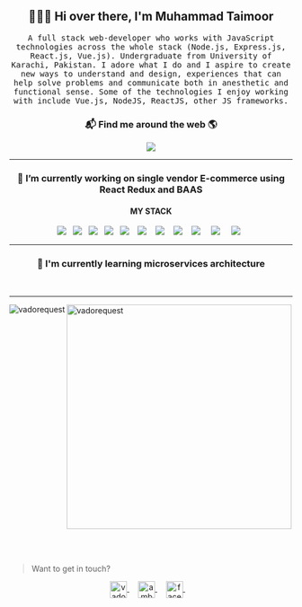 <h2 align='center'> 🙋🏻‍♂️ Hi over there, I'm Muhammad Taimoor</h2>

<p align="center">
 <samp> A full stack web-developer who works with JavaScript technologies across the whole stack (Node.js, Express.js, React.js, Vue.js). Undergraduate from University of Karachi, Pakistan. I adore what I do and I aspire to create new ways to understand and design, experiences that can help solve problems and communicate both in anesthetic and functional sense. Some of the technologies I enjoy working with include Vue.js, NodeJS, ReactJS, other JS frameworks.
  </samp>
  <br>
  
</p>



<h3  align='center'>📬 Find me around the web 🌎 </h3>

<p align='center'>
  <a href="#"><img src="https://visitor-badge.glitch.me/badge?page_id=taimoor954.taimoor954"></a>
</p>



<hr>
<h3 align='center'> 🔭  I’m currently working on single vendor E-commerce using React Redux and BAAS </h4>


<h4 align='center'>MY STACK</h5>
<p align='center'>
  <img src="https://img.shields.io/badge/html5%20-%23e34f26.svg?&style=for-the-badge&logo=html5&logoColor=white" />&nbsp;&nbsp;
  <img src="https://img.shields.io/badge/css3%20-%231572B6.svg?&style=for-the-badge&logo=css3&logoColor=white" />&nbsp;&nbsp;
  <img src="https://img.shields.io/badge/javascript%20-%23F7DF1E.svg?&style=for-the-badge&logo=javascript&logoColor=white" />&nbsp;&nbsp;
  <img src="https://img.shields.io/badge/express.js%20-%231572B6.svg?&style=for-the-badge&logo=express.js&logoColor=white" />&nbsp;&nbsp;
  <img  src="https://img.shields.io/badge/react%20-%2361DAFB.svg?&style=for-the-badge&logo=react&logoColor=white" />&nbsp;&nbsp;&nbsp;
  <img  src="https://img.shields.io/badge/Vue%20-%23339903.svg?&style=for-the-badge&logo=Vue.js&logoColor=white" />&nbsp;&nbsp;&nbsp;
  <img  src="https://img.shields.io/badge/Node%20-%23339933.svg?&style=for-the-badge&logo=node.js&logoColor=white" />&nbsp;&nbsp;&nbsp;
  <img  src="https://img.shields.io/badge/Jest%20-%23c21325.svg?&style=for-the-badge&logo=jest&logoColor=white" />&nbsp;&nbsp;&nbsp;
  <img  src="https://img.shields.io/badge/MongoDB%20-%231572B6.svg?&style=for-the-badge&logo=mongodb&logoColor=green" /> &nbsp;&nbsp;&nbsp;
  <img  src="https://img.shields.io/badge/redux%20-%2361DAGB.svg?&style=for-the-badge&logo=redux&logoColor=white" /> &nbsp;&nbsp;&nbsp;
  <img src="https://img.shields.io/badge/typescript%20-%23F7DF1E.svg?&style=for-the-badge&logo=typescript&logoColor=white" />&nbsp;&nbsp;

</p>
<hr>

<h3 align='center'> 🌱  I'm currently learning microservices architecture</h4>
<br>
<p align='center'>
</p>

<hr>


<p>
  <img align="left" margin-bottom='20' src="https://github-readme-stats.vercel.app/api/top-langs/?username=taimoor954&layout=compact&hide=php,smarty&bg_color=30,e96443,904e95&title_color=fff&text_color=fff" alt="vadorequest" />
 <img align="center"  margin-bottom='20' src="https://github-readme-stats.vercel.app/api?username=taimoor954&show_icons=true&count_private=true&show_icons=true&hide=php&bg_color=30,e96443,904e95&title_color=fff&text_color=fff" width="400" alt="vadorequest" />
</p>
<br>
<br>

> Want to get in touch?

<p align="center">
  <a href="https://dev.to/taimoor954" target="blank">
    <img align="center" src="https://cdn.jsdelivr.net/npm/simple-icons@3.0.1/icons/dev-dot-to.svg" alt="vadorequest" height="30" width="30" />
  </a>&nbsp;&nbsp;&nbsp;
 <a href="https://www.linkedin.com/in/muhammad-taimoor-bb9664170/" target="blank">
    <img align="center" src="https://cdn.jsdelivr.net/npm/simple-icons@3.0.1/icons/linkedin.svg" alt="ambroise-dhenain" height="30" width="30" />
  </a>&nbsp;&nbsp;&nbsp;
  <a href="https://facebook.com/taimoor.148" target="blank">
    <img align="center" src="https://cdn.jsdelivr.net/npm/simple-icons@3.0.1/icons/facebook.svg" alt="facebook" height="30" width="30" />
  </a>&nbsp;&nbsp;&nbsp;
  
</p>

